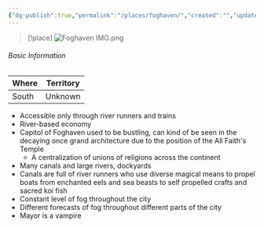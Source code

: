 ```yaml
---
{"dg-publish":true,"permalink":"/places/foghaven/","created":"","updated":""}
---
```


> [!place]
> ![Foghaven IMG.png](/img/user/z_Assets/Foghaven%20IMG.png)

###### Basic Information 

| **Where** | **Territory** |
| --------- | ------------- |
| South     | Unknown       |

- Accessible only through river runners and trains
- River-based economy 
-  Capitol of Foghaven used to be bustling, can kind of be seen in the decaying once grand architecture due to the position of the All Faith's Temple  
	- A centralization of unions of religions across the continent
- Many canals and large rivers, dockyards 
- Canals are full of river runners who use diverse magical means to propel boats from enchanted eels and sea beasts to self propelled crafts and sacred koi fish 
- Constant level of fog throughout the city 
- Different forecasts of fog throughout different parts of the city
- Mayor is a vampire 

